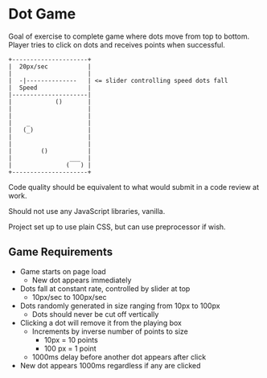 # Dot Game

Goal of exercise to complete game where dots move from top to bottom. Player tries to click on dots and receives points when successful.

```
+---------------------+
|  20px/sec           |
|                     |
|  -|--------------   | <= slider controlling speed dots fall
|  Speed              |
|---------------------|
|            ()       |
|                     |
|                     |
|    _                |
|   (_)               |
|                     |
|                     |
|        ()           |
|                ___  |
|               (   ) |
+---------------------+
```

Code quality should be equivalent to what would submit in a code review at work.

Should not use any JavaScript libraries, vanilla.

Project set up to use plain CSS, but can use preprocessor if wish.


## Game Requirements

* Game starts on page load
	* New dot appears immediately
* Dots fall at constant rate, controlled by slider at top
	* 10px/sec to 100px/sec
* Dots randomly generated in size ranging from 10px to 100px
	* Dots should never be cut off vertically
* Clicking a dot will remove it from the playing box
	* Increments by inverse number of points to size
		* 10px = 10 points
		* 100 px = 1 point
	* 1000ms delay before another dot appears after click
* New dot appears 1000ms regardless if any are clicked
